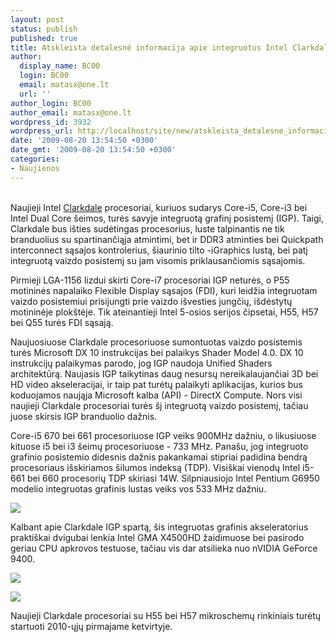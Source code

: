 ```yaml
---
layout: post
status: publish
published: true
title: Atskleista detalesnė informacija apie integruotus Intel Clarkdale vaizdo posistemius
author:
  display_name: BC00
  login: BC00
  email: matasx@one.lt
  url: ''
author_login: BC00
author_email: matasx@one.lt
wordpress_id: 3932
wordpress_url: http://localhost/site/new/atskleista_detalesne_informacija_apie_intel_clarkdale_vaizdo_posistemius/
date: '2009-08-20 13:54:50 +0300'
date_gmt: '2009-08-20 13:54:50 +0300'
categories:
- Naujienos
---
```

<p>
<br />Naujieji Intel <a class="ns" href="http://www.technews.lt/naujiena/n/a/intel_procesoriu_gama_lga1156_lizdui.html">Clarkdale</a> procesoriai, kuriuos sudarys Core-i5, Core-i3 bei Intel Dual Core šeimos, turės savyje integruotą grafinį posistemį (IGP). Taigi, Clarkdale bus išties sudėtingas procesorius, luste talpinantis ne tik branduolius su spartinančiąja atmintimi, bet ir DDR3 atminties bei Quickpath interconnect sąsajos kontrolerius, šiaurinio tilto -iGraphics lustą, bei patį integruotą vaizdo posistemį su jam visomis priklausančiomis sąsajomis.</p>
<p>Pirmieji LGA-1156 lizdui skirti Core-i7 procesoriai IGP neturės, o P55 motininės napalaiko Flexible Display sąsajos (FDI), kuri leidžia integruotam vaizdo posistemiui prisijungti prie vaizdo išvesties jungčių, išdėstytų motininėje plokštėje. Tik ateinantieji Intel 5-osios serijos čipsetai, H55, H57 bei Q55 turės FDI sąsają.</p>
<p>Naujuosiuose Clarkdale procesoriuose sumontuotas vaizdo posistemis turės Microsoft DX 10 instrukcijas bei palaikys Shader Model 4.0. DX 10 instrukcijų palaikymas parodo, jog IGP naudoja Unified Shaders architektūrą. Naujasis IGP taikytinas daug nesursų nereikalaujančiai 3D bei HD video akseleracijai, ir taip pat turėtų palaikyti aplikacijas, kurios bus koduojamos naująja Microsoft kalba (API) - DirectX Compute. Nors visi naujieji Clarkdale procesoriai turės šį integruotą vaizdo posistemį, tačiau juose skirsis IGP branduolio dažnis.</p>
<p>Core-i5 670 bei 661 procesoriuose IGP veiks 900MHz dažniu, o likusiuose kituose i5 bei i3 šeimų procesoriuose - 733 MHz. Panašu, jog integruoto grafinio posistemio didesnis dažnis pakankamai stipriai padidina bendrą procesoriaus išskiriamos šilumos indeksą (TDP). Visiškai  vienodų Intel i5-661 bei 660 procesorių TDP skiriasi 14W. Silpniausiojo Intel Pentium G6950 modelio integruotas grafinis lustas veiks vos 533 MHz dažniu.</p>
<p><img src="http://www.part.lt/img/03307056f7ccc59a9f6ca8bebe09262c291.jpg" /></p>
<p>Kalbant apie Clarkdale IGP spartą, šis integruotas grafinis akseleratorius praktiškai dvigubai lenkia Intel GMA X4500HD žaidimuose bei pasirodo geriau CPU apkrovos testuose, tačiau vis dar atsilieka nuo nVIDIA GeForce 9400.</p>
<p><img src="http://www.part.lt/img/7fbad4a49cdfa16234d325eeffc89e19967.jpg" /></p>
<p><img src="http://www.part.lt/img/bea045ed939f9c0264694d0b59dd9426408.jpg" /></p>
<p>Naujieji Clarkdale procesoriai su H55 bei H57 mikroschemų rinkiniais turėtų startuoti 2010-ųjų pirmajame ketvirtyje.</p>
<p></p>
